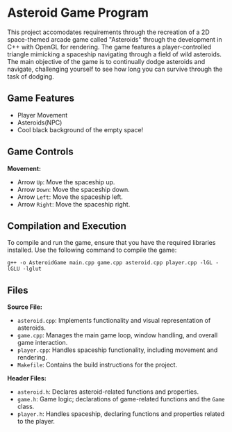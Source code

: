 
# Asteroid Game Program 
This project accomodates requirements through the recreation of a 2D space-themed arcade game called "Asteroids" through the development in C++ with OpenGL for rendering. The game features a player-controlled triangle mimicking a spaceship navigating through a field of wild asteroids. The main objective of the game is to continually dodge asteroids and navigate, challenging yourself to see how long you can survive through the task of dodging.  

## Game Features
- Player Movement
- Asteroids(NPC)
- Cool black background of the empty space!

## Game Controls
**Movement:**
- Arrow `Up`: Move the spaceship up. 
- Arrow `Down`: Move the spaceship down. 
- Arrow `Left`: Move the spaceship left. 
- Arrow `Right`: Move the spaceship right. 


## Compilation and Execution
To compile and run the game, ensure that you have the required libraries installed. Use the following command to compile the game:
```
g++ -o AsteroidGame main.cpp game.cpp asteroid.cpp player.cpp -lGL -lGLU -lglut
```

## Files

**Source File:**
- `asteroid.cpp`: Implements functionality and visual representation of asteroids.
- `game.cpp`: Manages the main game loop, window handling, and overall game interaction.
- `player.cpp`: Handles spaceship functionality, including movement and rendering.
- `Makefile`: Contains the build instructions for the project.

**Header Files:**
- `asteroid.h`: Declares asteroid-related functions and properties.
- `game.h`:  Game logic; declarations of game-related functions and the `Game` class.
- `player.h`: Handles spaceship, declaring functions and properties related to the player.





